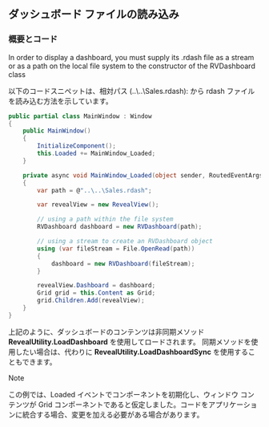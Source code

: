 ## ダッシュボード ファイルの読み込み

### 概要とコード

In order to display a dashboard, you must supply its .rdash file as a stream or as a path on the local file system to the constructor of the RVDashboard class

以下のコードスニペットは、相対パス (..\\..\\Sales.rdash): から rdash ファイルを読み込む方法を示しています。

``` csharp
public partial class MainWindow : Window
{
    public MainWindow()
    {
        InitializeComponent();
        this.Loaded += MainWindow_Loaded;
    }

    private async void MainWindow_Loaded(object sender, RoutedEventArgs e)
    {
        var path = @"..\..\Sales.rdash";

        var revealView = new RevealView();

        // using a path within the file system
        RVDashboard dashboard = new RVDashboard(path);

        // using a stream to create an RVDashboard object
        using (var fileStream = File.OpenRead(path))
        {
            dashboard = new RVDashboard(fileStream);
        }

        revealView.Dashboard = dashboard;
        Grid grid = this.Content as Grid;
        grid.Children.Add(revealView);
    }
}
```

上記のように、ダッシュボードのコンテンツは非同期メソッド __RevealUtility.LoadDashboard__ を使用してロードされます。
同期メソッドを使用したい場合は、代わりに __RevealUtility.LoadDashboardSync__ を使用することもできます。

> [!NOTE]
> この例では、Loaded イベントでコンポーネントを初期化し、ウィンドウ コンテンツが Grid コンポーネントであると仮定しました。コードをアプリケーションに統合する場合、変更を加える必要がある場合があります。
